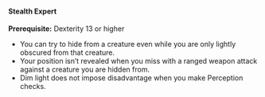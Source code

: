 #### Stealth Expert

**Prerequisite:**
Dexterity 13 or higher

- You can try to hide from a creature even while you are only lightly obscured from that creature.
- Your position isn’t revealed when you miss with a ranged weapon attack against a creature you are hidden from.
- Dim light does not impose disadvantage when you make Perception checks.
